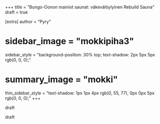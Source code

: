 +++
title = "Bungo-Oonon mainiot saunat: väkevälöylyinen Rebuild Sauna"
draft = true

[extra]
author = "Pyry"
# sidebar_image = "mokkipiha3"
sidebar_style = "background-position: 30% top; text-shadow: 2px 5px 5px rgb(0, 0, 0);"
# summary_image = "mokki"
thin_sidebar_style = "text-shadow: 1px 1px 4px rgb(0, 55, 77), 0px 0px 5px rgb(0, 0, 0);"
+++

draft

<!-- more -->

draft